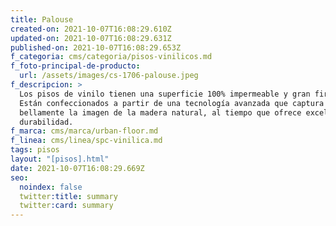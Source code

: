 ```yaml
---
title: Palouse
created-on: 2021-10-07T16:08:29.610Z
updated-on: 2021-10-07T16:08:29.631Z
published-on: 2021-10-07T16:08:29.653Z
f_categoria: cms/categoria/pisos-vinilicos.md
f_foto-principal-de-producto:
  url: /assets/images/cs-1706-palouse.jpeg
f_descripcion: >
  Los pisos de vinilo tienen una superficie 100% impermeable y gran firmeza.
  Están confeccionados a partir de una tecnología avanzada que captura
  bellamente la imagen de la madera natural, al tiempo que ofrece excelente
  durabilidad.
f_marca: cms/marca/urban-floor.md
f_linea: cms/linea/spc-vinilica.md
tags: pisos
layout: "[pisos].html"
date: 2021-10-07T16:08:29.669Z
seo:
  noindex: false
  twitter:title: summary
  twitter:card: summary
---
```

